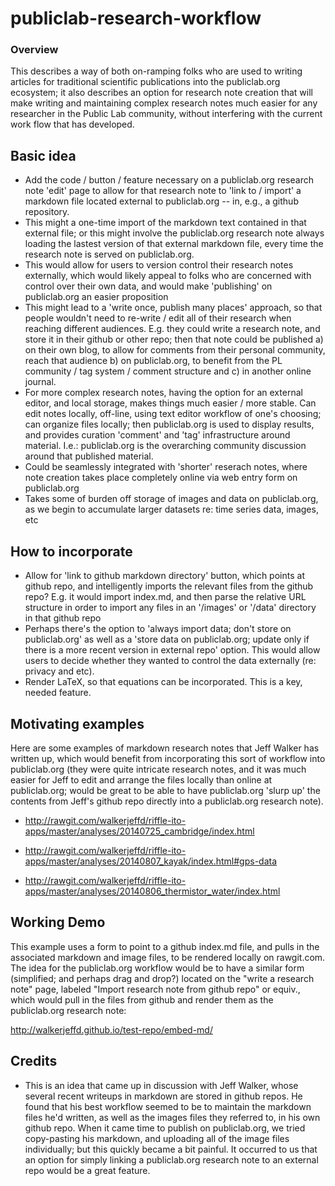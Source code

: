 publiclab-research-workflow
===========================

### Overview 

This describes a way of both on-ramping folks who are used to writing articles for traditional scientific publications into the publiclab.org ecosystem; it also describes an option for research note creation that will make writing and maintaining complex research notes much easier for any researcher in the Public Lab community, without interfering with the current work flow that has developed.

## Basic idea 

- Add the code / button / feature necessary on a publiclab.org research note 'edit' page to allow for that research note to 'link to / import' a markdown file located external to publiclab.org -- in, e.g., a github repository.  
- This might a one-time import of the markdown text contained in that external file; or this might involve the publiclab.org research note always loading the lastest version of that external markdown file, every time the research note is served on publiclab.org.
- This would allow for users to version control their research notes externally, which would likely appeal to folks who are concerned with control over their own data, and would make 'publishing' on publiclab.org an easier proposition
- This might lead to a 'write once, publish many places' approach, so that people wouldn't need to re-write / edit all of their research when reaching different audiences.  E.g. they could write a research note, and store it in their github or other repo; then that note could be published a) on their own blog, to allow for comments from their personal community, reach that audience b) on publiclab.org, to benefit from the PL community / tag system / comment structure and c) in another online journal.
- For more complex research notes, having the option for an external editor, and local storage, makes things much easier / more stable.  Can edit notes locally, off-line, using text editor workflow of one's choosing; can organize files locally; then publiclab.org is used to display results, and provides curation 'comment' and 'tag' infrastructure around material.  I.e.:  publiclab.org is the overarching community discussion around that published material. 
- Could be seamlessly integrated with 'shorter' reserach notes, where note creation takes place completely online via web entry form on publiclab.org
- Takes some of burden off storage of images and data on publiclab.org, as we begin to accumulate larger datasets re: time series data, images, etc


## How to incorporate
- Allow for 'link to github markdown directory' button, which points at github repo, and intelligently imports the relevant files from the github repo?  E.g. it would import index.md, and then parse the relative URL structure in order to import any files in an '/images' or '/data' directory in that github repo
- Perhaps there's the option to 'always import data; don't store on publiclab.org' as well as a 'store data on publiclab.org; update only if there is a more recent version in external repo' option.  This would allow users to decide whether they wanted to control the data externally (re: privacy and etc).  
- Render LaTeX, so that equations can be incorporated.  This is a key, needed feature.

## Motivating examples

Here are some examples of markdown research notes that Jeff Walker has written up, which would benefit from incorporating this sort of workflow into publiclab.org (they were quite intricate research notes, and it was much easier for Jeff to edit and arrange the files locally than online at publiclab.org; would be great to be able to have publiclab.org 'slurp up' the contents from Jeff's github repo directly into a publiclab.org research note).

- http://rawgit.com/walkerjeffd/riffle-ito-apps/master/analyses/20140725_cambridge/index.html

- http://rawgit.com/walkerjeffd/riffle-ito-apps/master/analyses/20140807_kayak/index.html#gps-data

- http://rawgit.com/walkerjeffd/riffle-ito-apps/master/analyses/20140806_thermistor_water/index.html

## Working Demo

This example uses a form to point to a github index.md file, and pulls in the associated markdown and image files, to be rendered locally on rawgit.com.  The idea for the publiclab.org workflow would be to have a similar form (simplified; and perhaps drag and drop?) located on the "write a research note" page, labeled "Import research note from github repo" or equiv., which would pull in the files from github and render them as the publiclab.org research note:

http://walkerjeffd.github.io/test-repo/embed-md/


## Credits

- This is an idea that came up in discussion with Jeff Walker, whose several recent writeups in markdown are stored in github repos.  He found that his best workflow seemed to be to maintain the markdown files he'd written, as well as the images files they referred to, in his own github repo.  When it came time to publish on publiclab.org, we tried copy-pasting his markdown, and uploading all of the image files individually; but this quickly became a bit painful.  It occurred to us that an option for simply linking a publiclab.org research note to an external repo would be a great feature. 
